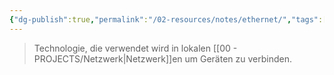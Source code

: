 ```yaml
---
{"dg-publish":true,"permalink":"/02-resources/notes/ethernet/","tags":[null],"noteIcon":"","updated":"2024-06-10T02:02:17.000+02:00"}
---
```


> Technologie, die verwendet wird in lokalen [[00 - PROJECTS/Netzwerk\|Netzwerk]]en um Geräten zu verbinden.